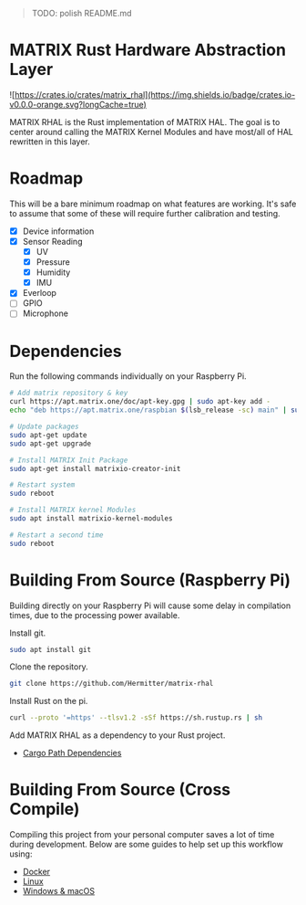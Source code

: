 > TODO: polish README.md

# MATRIX Rust Hardware Abstraction Layer

![https://crates.io/crates/matrix_rhal](https://img.shields.io/badge/crates.io-v0.0.0-orange.svg?longCache=true)

MATRIX RHAL is the Rust implementation of MATRIX HAL. The goal is to center around calling the MATRIX Kernel Modules and have most/all of HAL rewritten in this layer.

# Roadmap

This will be a bare minimum roadmap on what features are working. It's safe to assume that some of these will require further calibration and testing.

- [x] Device information
- [x] Sensor Reading
  - [x] UV
  - [x] Pressure
  - [x] Humidity
  - [x] IMU
- [x] Everloop
- [ ] GPIO
- [ ] Microphone

# Dependencies

Run the following commands individually on your Raspberry Pi.

```bash
# Add matrix repository & key
curl https://apt.matrix.one/doc/apt-key.gpg | sudo apt-key add -
echo "deb https://apt.matrix.one/raspbian $(lsb_release -sc) main" | sudo tee /etc/apt/sources.list.d/matrixlabs.list

# Update packages
sudo apt-get update
sudo apt-get upgrade

# Install MATRIX Init Package
sudo apt-get install matrixio-creator-init

# Restart system
sudo reboot

# Install MATRIX kernel Modules
sudo apt install matrixio-kernel-modules

# Restart a second time
sudo reboot
```

# Building From Source (Raspberry Pi)

Building directly on your Raspberry Pi will cause some delay in compilation times, due to the processing power available.

Install git.

```bash
sudo apt install git
```

Clone the repository.

```bash
git clone https://github.com/Hermitter/matrix-rhal
```

Install Rust on the pi.

```bash
curl --proto '=https' --tlsv1.2 -sSf https://sh.rustup.rs | sh
```

Add MATRIX RHAL as a dependency to your Rust project.

- [Cargo Path Dependencies](https://doc.rust-lang.org/cargo/reference/specifying-dependencies.html#specifying-path-dependencies)

# Building From Source (Cross Compile)

Compiling this project from your personal computer saves a lot of time during development. Below are some guides to help set up this workflow using:

- [Docker](https://github.com/rust-embedded/cross)
- [Linux](https://chacin.dev/blog/cross-compiling-rust-for-the-raspberry-pi)
- [Windows & macOS](https://dev.to/h_ajsf/cross-compiling-rust-for-raspberry-pi-4iai)
